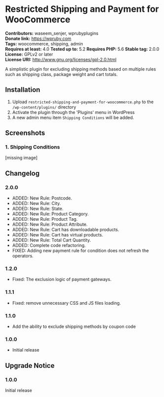 # Restricted Shipping and Payment for WooCommerce 
**Contributors:** waseem_senjer, wprubyplugins  
**Donate link:** https://wpruby.com  
**Tags:** woocommerce, shipping, admin  
**Requires at least:** 4.0
**Tested up to:** 5.2 
**Requires PHP:** 5.6
**Stable tag:** 2.0.0
**License:** GPLv2 or later  
**License URI:** http://www.gnu.org/licenses/gpl-2.0.html  

A simplistic plugin for excluding shipping methods based on multiple rules such as shipping class, package weight and cart totals.


## Installation 

1. Upload `restricted-shipping-and-payment-for-woocommerce.php` to the `/wp-content/plugins/` directory
2. Activate the plugin through the 'Plugins' menu in WordPress
3. A new admin menu item `Shipping Conditions` will be added.


## Screenshots 
### 1. Shipping Conditions
[missing image]



## Changelog 
### 2.0.0
* ADDED: New Rule: Postcode.
* ADDED: New Rule: City.
* ADDED: New Rule: State.
* ADDED: New Rule: Product Category.
* ADDED: New Rule: Product Tag.
* ADDED: New Rule: Product Attribute.
* ADDED: New Rule: Cart has downloadable products.
* ADDED: New Rule: Cart has virtual products.
* ADDED: New Rule: Total Cart Quantity.
* ADDED: Complete code refactoring.
* FIXED: Adding new payment rule for condition does not refresh the operators.

### 1.2.0 
* Fixed: The exclusion logic of payment gateways.

### 1.1.1
* Fixed: remove unnecessary CSS and JS files loading.

### 1.1.0
* Add the ability to exclude shipping methods by coupon code

### 1.0.0 
* Initial release


## Upgrade Notice 


### 1.0.0 
Initial release

